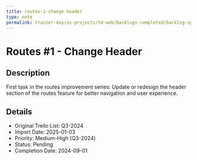 ```yaml
---
title: routes-1-change-header
type: note
permalink: trainer-day/os-projects/td-web/backlogs-completed/backlog-specs/routes-1-change-header
---
```


# Routes #1 - Change Header

## Description
First task in the routes improvement series: Update or redesign the header section of the routes feature for better navigation and user experience.

## Details
- Original Trello List: Q3-2024
- Import Date: 2025-01-03
- Priority: Medium-High (Q3-2024)
- Status: Pending
- Completion Date: 2024-09-01